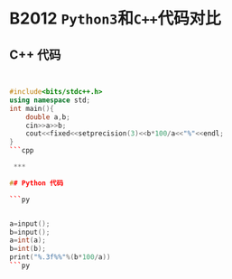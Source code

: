 # B2012 `Python3`和`C++`代码对比

## C++ 代码

```cpp


#include<bits/stdc++.h>
using namespace std;
int main(){
    double a,b;
    cin>>a>>b;
    cout<<fixed<<setprecision(3)<<b*100/a<<"%"<<endl;
}
```cpp

 ***

## Python 代码

```py


a=input();
b=input();
a=int(a);
b=int(b);
print("%.3f%%"%(b*100/a))
```py
